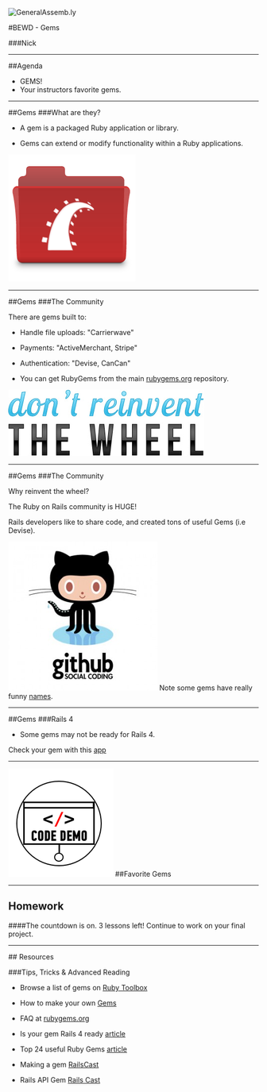 ![GeneralAssemb.ly](https://github.com/generalassembly/ga-ruby-on-rails-for-devs/raw/master/images/ga.png "GeneralAssemb.ly")

#BEWD - Gems

###Nick


---


##Agenda

*	GEMS!
*	Your instructors favorite gems.


---


##Gems
###What are they?

*	A gem is a packaged Ruby application or library.

*	Gems can extend or modify functionality within a Ruby applications.

![Ruby Folder](../../assets/ruby/ruby_folder_icon.png)


---


##Gems
###The Community

There are gems built to:

*	Handle file uploads: "Carrierwave"
*	Payments: "ActiveMerchant, Stripe"
*	Authentication: "Devise, CanCan"

*	You can get RubyGems from the main [rubygems.org](rubygems.org) repository.


![](../../assets/rails/dont-reinvent-the-wheel.jpg)


---

##Gems
###The Community

Why reinvent the wheel?

The Ruby on Rails community is HUGE!


Rails developers like to share code, and created tons of useful Gems (i.e Devise).

![Social Coding](../../assets/rails/social_coding.jpg)
 Note some gems have really funny [names](http://unethicalblogger.com/2011/11/13/ten-poorly-chosen-gem-names.html).


---


##Gems
###Rails 4

*	Some gems may not be ready for Rails 4.

Check your gem with this [app](http://ready4rails4.net/gemfile_check/new)

---



<img id ='icon' src="../../assets/ICL_icons/Code_along_icon_md.png">
##Favorite Gems


---



## Homework

####The countdown is on.
3 lessons left!
Continue to work on your final project.

---



<div id="resources">
## Resources

###Tips, Tricks & Advanced Reading

*	Browse a list of gems on [Ruby Toolbox](https://www.ruby-toolbox.com/categories/by_name)

* 	How to make your own [Gems](http://docs.rubygems.org/read/chapter/27)

*	FAQ at [rubygems.org](http://docs.rubygems.org/read/book/3)

*	Is your gem Rails 4 ready [article](http://www.frodsan.com/gemfile-ready-for-rails4)

*	Top 24 useful Ruby Gems [article](http://net.tutsplus.com/articles/web-roundups/24-extremely-useful-ruby-gems-for-web-development/)

*	Making a gem [RailsCast](http://railscasts.com/episodes/135-making-a-gem)

*	Rails API Gem [Rails Cast]( http://railscasts.com/episodes/348-the-rails-api-gem)



